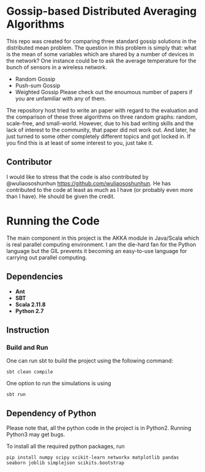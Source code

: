 # Gossip-based Distributed Averaging Algorithms
This repo was created for comparing three standard gossip solutions in the distributed mean problem. 
The question in this problem is simply that: what is the mean of some variables which are shared by a number of devices in the network?
One instance could be to ask the average temperature for the bunch of sensors in a wireless network. 
- Random Gossip 
- Push-sum Gossip
- Weighted Gossip 
Please check out the enoumous number of papers if you are unfamiliar with any of them. 

The repository host tried to write an paper with regard to the evaluation and the comparison of these three algorithms on three random graphs: random, scale-free, and small-world.
However, due to his bad writing skills and the lack of interest to the community, that paper did not work out.
And later, he just turned to some other completely different topics and got locked in. 
If you find this is at least of some interest to you, just take it. 

## Contributor
I would like to stress that the code is also contributed by @wuliaososhunhun https://github.com/wuliaososhunhun. 
He has contributed to the code at least as much as I have (or probably even more than I have).
He should be given the credit. 

# Running the Code 
The main component in this project is the AKKA module in Java/Scala which is real parallel computing environment. 
I am the die-hard fan for the Python language but the GIL prevents it becoming an easy-to-use language for carrying out parallel computing.
## Dependencies 
* **Ant**
* **SBT**
* **Scala 2.11.8**
* **Python 2.7**

## Instruction
### Build and Run
One can run sbt to build the project using the following command:
```
sbt clean compile 
```
One option to run the simulations is using 
```
sbt run 
```

## Dependency of Python
Please note that, all the python code in the project is in Python2. Running Python3 may get bugs.

To install all the required python packages, run
```
pip install numpy scipy scikit-learn networkx matplotlib pandas seaborn joblib simplejson scikits.bootstrap
```


